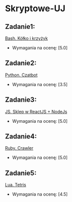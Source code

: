 # Skryptowe-UJ

## Zadanie1: 
[Bash. Kółko i krzyżyk](https://github.com/LukasWoz/Skryptowe-UJ/tree/bash)
* Wymagania na ocenę: [5.0] 
## Zadanie2: 
[Python. Czatbot](https://github.com/LukasWoz/Skryptowe-UJ/tree/python)
* Wymagania na ocenę: [3.5] 
## Zadanie3:
[JS. Sklep w ReactJS + NodeJs](https://github.com/LukasWoz/Skryptowe-UJ/tree/JS)
* Wymagania na ocenę: [5.0] 
## Zadanie4: 
[Ruby. Crawler](https://github.com/LukasWoz/Skryptowe-UJ/tree/Ruby)
* Wymagania na ocenę: [5.0] 
## Zadanie5:
[Lua. Tetris](https://github.com/LukasWoz/Skryptowe-UJ/tree/Lua)
* Wymagania na ocenę: [4.5] 
